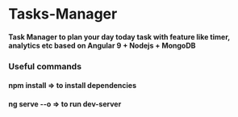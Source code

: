 # Tasks-Manager
#### Task Manager to plan your day today task with feature like timer, analytics etc based on Angular 9 + Nodejs + MongoDB

### Useful commands
#### npm install => to install dependencies
#### ng serve --o => to run dev-server
